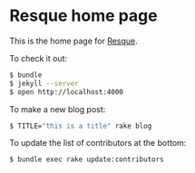 Resque home page
================

This is the home page for [Resque](https://github.com/resque).

To check it out:

```bash
$ bundle
$ jekyll --server
$ open http://localhost:4000
```

To make a new blog post:

```bash
$ TITLE="this is a title" rake blog
```

To update the list of contributors at the bottom:

```bash
$ bundle exec rake update:contributors
```
